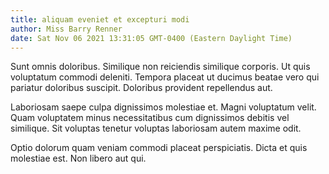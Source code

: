 ```yaml
---
title: aliquam eveniet et excepturi modi
author: Miss Barry Renner
date: Sat Nov 06 2021 13:31:05 GMT-0400 (Eastern Daylight Time)
---
```

Sunt omnis doloribus. Similique non reiciendis similique corporis. Ut quis voluptatum commodi deleniti. Tempora placeat ut ducimus beatae vero qui pariatur doloribus suscipit. Doloribus provident repellendus aut.

 Laboriosam saepe culpa dignissimos molestiae et. Magni voluptatum velit. Quam voluptatem minus necessitatibus cum dignissimos debitis vel similique. Sit voluptas tenetur voluptas laboriosam autem maxime odit.

 Optio dolorum quam veniam commodi placeat perspiciatis. Dicta et quis molestiae est. Non libero aut qui.